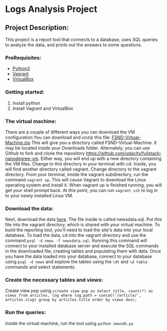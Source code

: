 # Logs Analysis Project
## Project Description:
This project is a report tool that connects to a database, uses SQL queries to analyze the data, and prints out the answers to some questions. 

### PreRequisites:
- [Python3](https://www.python.org/)
- [Vagrant](https://www.vagrantup.com/)
- [VirtualBox](https://www.virtualbox.org/)



### Getting started:
1. Install python
2. Install Vagrant and VirtualBox

### The virtual machine:

There are a couple of different ways you can download the VM configuration.You can download and unzip this file: [FSND-Virtual-Machine.zip](https://d17h27t6h515a5.cloudfront.net/topher/2017/August/59822701_fsnd-virtual-machine/fsnd-virtual-machine.zip) This will give you a directory called FSND-Virtual-Machine. It may be located inside your Downloads folder. Alternately, you can use Github to fork and clone the repository https://github.com/udacity/fullstack-nanodegree-vm. Either way, you will end up with a new directory containing the VM files. Change to this directory in your terminal with cd. Inside, you will find another directory called vagrant. Change directory to the vagrant directory. From your terminal, inside the vagrant subdirectory, run the command `vagrant up`. This will cause Vagrant to download the Linux operating system and install it. When vagrant up is finished running, you will get your shell prompt back. At this point, you can run `vagrant ssh` to log in to your newly installed Linux VM.

### Download the data:

Next, download the data [here](https://d17h27t6h515a5.cloudfront.net/topher/2016/August/57b5f748_newsdata/newsdata.zip). The file inside is called newsdata.sql. Put this file into the vagrant directory, which is shared with your virtual machine. To build the reporting tool, you'll need to load the site's data into your local database. To load the data, cd into the vagrant directory and use the command `psql -d news -f newsdata.sql`. Running this command will connect to your installed database server and execute the SQL commands in the downloaded file, creating tables and populating them with data. Once you have the data loaded into your database, connect to your database using `psql -d news` and explore the tables using the `\dt` and `\d table` commands and select statements.

### Create the necessary tables and views:

Create view pop using `ccreate view pop as Select title, count(*) as views from articles, log where log.path = concat('/article/', articles.slug) group by articles.title order by views desc;` 

### Run the queries:

Inside the virtual machine, run the tool using `python newsdb.py`
